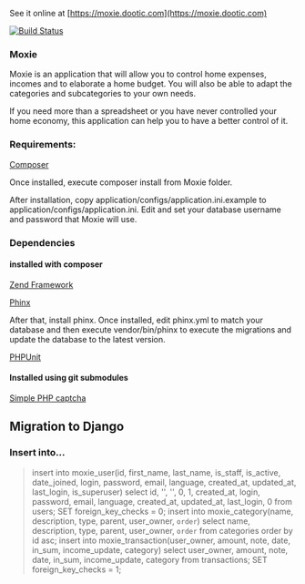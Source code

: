 See it online at [https://moxie.dootic.com](https://moxie.dootic.com)

[![Build Status](http://integration.dootic.com:8080/job/moxie.dootic.com/badge/icon?style=plastic)](http://integration.dootic.com:8080/job/moxie.dootic.com/)

### Moxie

Moxie is an application that will allow you to control home expenses, incomes and to elaborate a home budget. You will also be able to adapt the categories and subcategories to your own needs.

If you need more than a spreadsheet or you have never controlled your home economy, this application can help you to have a better control of it.

### Requirements:

[Composer](https://getcomposer.org/)

Once installed, execute composer install from Moxie folder.

After installation, copy application/configs/application.ini.example to application/configs/application.ini. Edit
and set your database username and password that Moxie will use.

### Dependencies

#### installed with composer

[Zend Framework](http://framework.zend.com/)

[Phinx](https://phinx.org/)

After that, install phinx. Once installed, edit phinx.yml to match your database and then execute vendor/bin/phinx to
execute the migrations and update the database to the latest version.

[PHPUnit](https://phpunit.de/)

#### Installed using git submodules

[Simple PHP captcha](https://github.com/claviska/simple-php-captcha)

## Migration to Django

### Insert into...

> insert into moxie_user(id, first_name, last_name, is_staff, is_active, date_joined, login, password, email, language, created_at, updated_at, last_login, is_superuser) select id, '', '', 0, 1, created_at, login, password, email, language, created_at, updated_at, last_login, 0 from users;
> SET foreign_key_checks = 0;
> insert into moxie_category(name, description, type, parent, user_owner, `order`) select name, description, type, parent, user_owner, `order` from categories order by id asc;
> insert into moxie_transaction(user_owner, amount, note, date, in_sum, income_update, category) select user_owner, amount, note, date, in_sum, income_update, category from transactions;
> SET foreign_key_checks = 1;